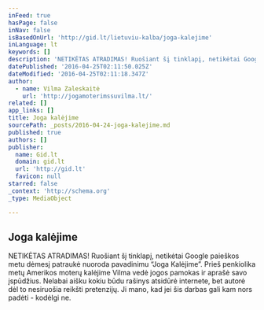 ```yaml
---
inFeed: true
hasPage: false
inNav: false
isBasedOnUrl: 'http://gid.lt/lietuviu-kalba/joga-kalejime'
inLanguage: lt
keywords: []
description: 'NETIKĖTAS ATRADIMAS! Ruošiant šį tinklapį, netikėtai Google paieškos metu dėmesį patraukė nuoroda pavadinimu “Joga Kalėjime”. Prieš penkiolika metų Amerikos moterų kalėjime Vilma vedė jogos pamokas ir aprašė savo įspūdžius. Nelabai aišku kokiu būdu rašinys atsidūrė internete, bet autorė dėl to nesiruošia reikšti pretenzijų. Ji mano, kad jei šis darbas gali kam nors padėti - kodėlgi ne.'
datePublished: '2016-04-25T02:11:50.025Z'
dateModified: '2016-04-25T02:11:18.347Z'
author:
  - name: Vilma Zaleskaitė
    url: 'http://jogamoterimssuvilma.lt/'
related: []
app_links: []
title: Joga kalėjime
sourcePath: _posts/2016-04-24-joga-kalejime.md
published: true
authors: []
publisher:
  name: Gid.lt
  domain: gid.lt
  url: 'http://gid.lt'
  favicon: null
starred: false
_context: 'http://schema.org'
_type: MediaObject

---
```

<article style=""><h1>Joga kalėjime</h1><p>NETIKĖTAS ATRADIMAS! Ruošiant šį tinklapį, netikėtai Google paieškos metu dėmesį patraukė nuoroda pavadinimu “Joga Kalėjime”. Prieš penkiolika metų Amerikos moterų kalėjime Vilma vedė jogos pamokas ir aprašė savo įspūdžius. Nelabai aišku kokiu būdu rašinys atsidūrė internete, bet autorė dėl to nesiruošia reikšti pretenzijų. Ji mano, kad jei šis darbas gali kam nors padėti - kodėlgi ne.</p></article>
